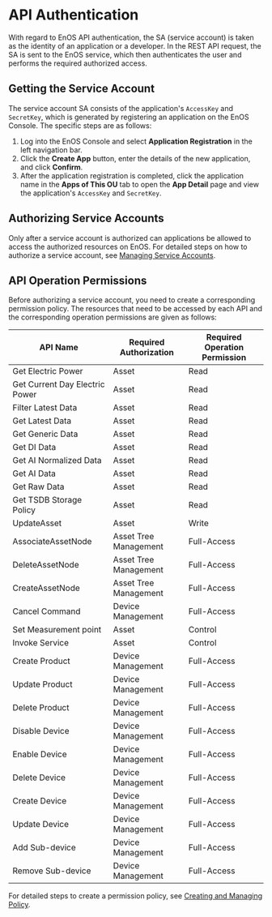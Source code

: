# API Authentication

With regard to EnOS API authentication, the SA (service account) is taken as the identity of an application or a developer. In the REST API request, the SA is sent to the EnOS service, which then authenticates the user and performs the required authorized access. 

## Getting the Service Account

The service account SA consists of the application's `AccessKey` and `SecretKey`, which is generated by registering an application on the EnOS Console. The specific steps are as follows:

1. Log into the EnOS Console and select **Application Registration** in the left navigation bar.
2. Click the **Create App** button, enter the details of the new application, and click **Confirm**.
3. After the application registration is completed, click the application name in the **Apps of This OU** tab to open the **App Detail** page and view the application's `AccessKey` and `SecretKey`.

## Authorizing Service Accounts

Only after a service account is authorized can applications be allowed to access the authorized resources on EnOS. For detailed steps on how to authorize a service account, see [Managing Service Accounts](/docs/enos/en/2.0.9/iam/howto/service_account/managing_service_account.html).

## API Operation Permissions

Before authorizing a service account, you need to create a corresponding permission policy. The resources that need to be accessed by each API and the corresponding operation permissions are given as follows:

| API Name | Required Authorization | Required Operation Permission |
| ------------------------------ | --------------------- | ------------ |
| Get Electric Power             | Asset                 | Read        |
| Get Current Day Electric Power | Asset                 | Read     |
| Filter Latest Data             | Asset                 | Read     |
| Get Latest Data                | Asset                 | Read     |
| Get Generic Data               | Asset                 | Read     |
| Get DI Data                    | Asset                 | Read     |
| Get AI Normalized Data         | Asset                 | Read     |
| Get AI Data                    | Asset                 | Read     |
| Get Raw Data                   | Asset                 | Read     |
| Get TSDB Storage Policy        | Asset                 | Read     |
| UpdateAsset                    | Asset                 | Write        |
| AssociateAssetNode             | Asset Tree Management | Full-Access  |
| DeleteAssetNode                | Asset Tree Management | Full-Access  |
| CreateAssetNode                | Asset Tree Management | Full-Access  |
| Cancel Command                 | Device Management     | Full-Access  |
| Set Measurement point               | Asset                 | Control      |
| Invoke Service                 | Asset                 | Control      |
| Create Product                 | Device Management     | Full-Access  |
| Update Product                 | Device Management     | Full-Access  |
| Delete Product                 | Device Management     | Full-Access  |
| Disable Device                 | Device Management     | Full-Access  |
| Enable Device                  | Device Management     | Full-Access  |
| Delete Device                  | Device Management     | Full-Access  |
| Create Device                  | Device Management     | Full-Access  |
| Update Device                  | Device Management     | Full-Access  |
| Add Sub-device                 | Device Management     | Full-Access  |
| Remove Sub-device              | Device Management     | Full-Access  |

For detailed steps to create a permission policy, see [Creating and Managing Policy](/docs/iam/en/2.0.9/howto/managing_policies.html).